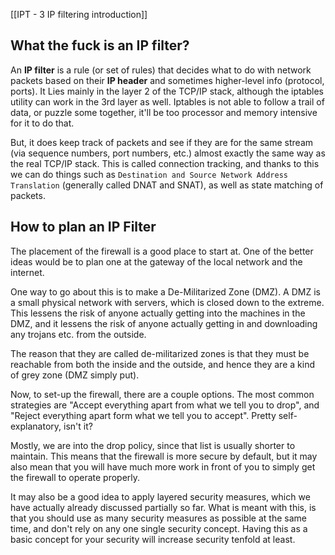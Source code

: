[[IPT - 3  IP filtering introduction]]

## What the fuck is an IP filter?
An **IP filter** is a rule (or set of rules) that decides what to do with network packets based on their **IP header** and sometimes higher-level info (protocol, ports). It Lies mainly in the layer 2 of the TCP/IP stack, although the iptables utility can work in the 3rd layer as well. Iptables is not able to follow a trail of data, or puzzle some together, it'll be too processor and memory intensive for it to do that. 

But, it does keep track of packets and see if they are for the same stream (via sequence numbers, port numbers, etc.) almost exactly the same way as the real TCP/IP stack. This is called connection tracking, and thanks to this we can do things such as `Destination and Source Network Address Translation` (generally called DNAT and SNAT), as well as state matching of packets.

## How to plan an IP Filter
The placement of the firewall is a good place to start at. One of the better ideas would be to plan one at the gateway of the local network and the internet. 

One way to go about this is to make a De-Militarized Zone (DMZ). A DMZ is a small physical network with servers, which is closed down to the extreme. This lessens the risk of anyone actually getting into the machines in the DMZ, and it lessens the risk of anyone actually getting in and downloading any trojans etc. from the outside. 

The reason that they are called de-militarized zones is that they must be reachable from both the inside and the outside, and hence they are a kind of grey zone (DMZ simply put).

Now, to set-up the firewall, there are a couple options. The most common strategies are "Accept everything apart from what we tell you to drop", and "Reject everything apart form what we tell you to accept". Pretty self-explanatory, isn't it?

Mostly, we are into the drop policy, since that list is usually shorter to maintain. This means that the firewall is more secure by default, but it may also mean that you will have much more work in front of you to simply get the firewall to operate properly.

It may also be a good idea to apply layered security measures, which we have actually already discussed partially so far. What is meant with this, is that you should use as many security measures as possible at the same time, and don't rely on any one single security concept. Having this as a basic concept for your security will increase security tenfold at least.